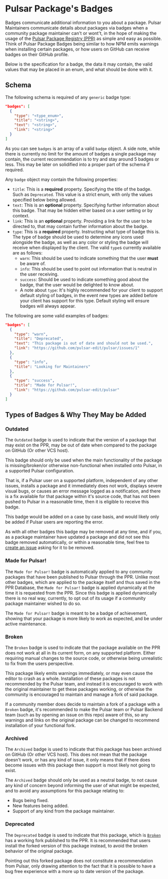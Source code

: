 # Pulsar Package's Badges

Badges communicate additional information to you about a package.
Pulsar Maintainers communicate details about packages via badges when a community package maintainer can't or wont't, in the hope of making the usage of the [Pulsar Package Registry (PPR)](./glossary.md) as simple and easy as possible. Think of Pulsar Package Badges being similar to how NPM emits warnings when installing certain packages, or how users on GitHub can receive badges on their GitHub profile.

Below is the specification for a badge, the data it may contain, the valid values that may be placed in an enum, and what should be done with it.

## Schema

The following schema is required of any `generic` badge type:

```json
"badges": [
  {
    "type": "<type_enum>",
    "title": "<string>",
    "text": "<string>",
    "link": "<string>"
  }
]
```

As you can see `badges` is an array of a valid `badge` object.
A side note, while there is currently no limit for the amount of badges a single package may contain, the current recommendation is to try and stay around 5 badges or less. This may be later on solidified into a proper part of the schema if required.

Any `badge` object may contain the following properties:

* `title`: This is a **required** property. Specifying the title of the badge. Such as `Deprecated`. This value is a strict enum, with only the values specified below being allowed.
* `text`: This is an **optional** property. Specifying further information about this badge. That may be hidden either based on a user setting or by context.
* `link`: This is an **optional** property. Providing a link for the user to be directed to, that may contain further information about the badge.
* `type`: This is a **required** property. Instructing what type of badge this is. The type of badge should be used to determine any icons used alongside the badge, as well as any color or styling the badge will receive when displayed by the client. The valid `type`s currently available are as follows:
  - `warn`: This should be used to indicate something that the user **must** be aware of.
  - `info`: This should be used to point out information that is neutral in the user receiving.
  - `success`: Should be used to indicate something good about the badge, that the user would be delighted to know about.
  - A note about `type`: It's highly recommended for your client to support default styling of badges, in the event new types are added before your client has support for this type. Default styling will ensure badges will always appear.

The following are some valid examples of badges:

```json
"badges": [
  {
    "type": "warn",
    "title": "Deprecated",
    "text": "This package is out of date and should not be used.",
    "link": "https://github.com/pulsar-edit/pulsar/issues/1"
  },
  {
    "type": "info",
    "title": "Looking for Maintainers"
  },
  {
    "type": "success",
    "title": "Made for Pulsar!",
    "link": "https://github.com/pulsar-edit/pulsar"
  }
]
```

## Types of Badges & Why They May be Added

### Outdated

The `Outdated` badge is used to indicate that the version of a package that may exist on the PPR, may be out of date when compared to the package on GitHub (Or other VCS host).

This badge should only be used when the main functionality of the package is missing/broken/or otherwise non-functional when installed onto Pulsar, in a supported Pulsar configuration.

That is, if a Pulsar user on a supported platform, independent of any other issues, installs a package and it immediately does not work, displays severe visual bugs, or causes an error message logged as a notification, and there is a fix available for that package within it's source code, that has not been pushed to Pulsar in a reasonable time, then it is eligible to receive this badge.

This badge would be added on a case by case basis, and would likely only be added if Pulsar users are reporting the error.

As with all other badges this badge may be removed at any time, and if you, as a package maintainer have updated a package and did not see this badge removed automatically, or within a reasonable time, feel free to [create an issue](https://github.com/pulsar-edit/package-backend/issues) asking for it to be removed.

### Made for Pulsar!

The `Made for Pulsar!` badge is automatically applied to any community packages that have been published to Pulsar through the PPR. Unlike most other badges, which are applied to the package itself and thus saved in the PPR Database, the `Made for Pulsar!` badge is applied dynamically at the time it is requested from the PPR. Since this badge is applied dynamically there is no real way, currently, to opt out of its usage if a community package maintainer wished to do so.

The `Made for Pulsar!` badge is meant to be a badge of achievement, showing that your package is more likely to work as expected, and be under active maintenance.

### Broken

The `Broken` badge is used to indicate that the package available on the PPR does not work at all in its current form, on any supported platform. Either requiring manual changes to the source code, or otherwise being unrealistic to fix from the users perspective.

This package likely emits warnings immediately, or may even cause the editor to crash as a whole. Installation of these packages is not recommended by the Pulsar team, and instead it is encouraged to work with the original maintainer to get these packages working, or otherwise the community is encouraged to maintain and manage a fork of said package.

If a community member does decide to maintain a fork of a package with a `Broken` badge, it's recommended to make the Pulsar team or Pulsar Backend team (such as by opening an issue on this repo) aware of this, so any warnings and links on the original package can be changed to recommend installation of your functional fork.

### Archived

The `Archived` badge is used to indicate that this package has been archived on GitHub (Or other VCS host). This does not mean that the package doesn't work, or has any kind of issue, it only means that if there does become issues with this package then support is most likely not going to exist.

The `Archived` badge should only be used as a neutral badge, to not cause any kind of concern beyond informing the user of what might be expected, and to avoid any assumptions for this package relating to:

  * Bugs being fixed.
  * New features being added.
  * Support of any kind from the package maintainer.

### Deprecated

The `Deprecated` badge is used to indicate that this package, which is [`Broken`](#broken) has a working fork published to the PPR. It is recommended that users install the forked version of this package instead, to avoid the broken behavior of the original package.

Pointing out this forked package does not constitute a recommendation from Pulsar, only drawing attention to the fact that it is possible to have a bug free experience with a more up to date version of the package.
